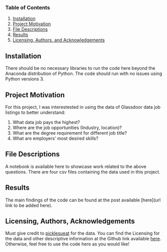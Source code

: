 ### Table of Contents

1. [Installation](#installation)
2. [Project Motivation](#motivation)
3. [File Descriptions](#files)
4. [Results](#results)
5. [Licensing, Authors, and Acknowledgements](#licensing)

## Installation <a name="installation"></a>

There should be no necessary libraries to run the code here beyond the Anaconda distribution of Python.  The code should run with no issues using Python versions 3.

## Project Motivation<a name="motivation"></a>

For this project, I was interestested in using the data of Glassdoor data job listings to better understand:

1. What data job pays the highest?
2. Where are the job opportunities (Industry, location)?
3. What are the degree requirement for different job title?
4. What are employers' most desired skills?

## File Descriptions <a name="files"></a>

A notebook is available here to showcase work related to the above questions. 
There are four csv files containing the data used in this project.

## Results <a name="results"></a>

The main findings of the code can be found at the post available [here](url link to be added here).

## Licensing, Authors, Acknowledgements<a name="licensing"></a>

Must give credit to [picklesueat](https://github.com/picklesueat/data_jobs_data) for the data. You can find the Licensing for the data and other descriptive information at the Github link available [here](https://github.com/picklesueat/data_jobs_data). Otherwise, feel free to use the code here as you would like! 
